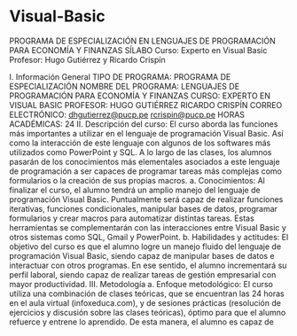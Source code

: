 # Visual-Basic
PROGRAMA DE ESPECIALIZACIÓN EN LENGUAJES DE PROGRAMACIÓN PARA ECONOMÍA Y FINANZAS
SÍLABO
Curso: Experto en Visual Basic
Profesor: Hugo Gutiérrez y Ricardo Crispín

I. Información General
TIPO DE PROGRAMA: PROGRAMA DE ESPECIALIZACIÓN
NOMBRE DEL PROGRAMA: LENGUAJES DE PROGRAMACIÓN PARA ECONOMÍA Y FINANZAS
CURSO: EXPERTO EN VISUAL BASIC
PROFESOR: HUGO GUTIÉRREZ
RICARDO CRISPÍN
CORREO ELECTRÓNICO: dhgutierrez@pucp.pe
rcrispin@pucp.pe
HORAS ACADÉMICAS: 24
II. Descripción del curso:
El curso aborda las funciones más importantes a utilizar en el lenguaje de programación Visual Basic. Así como la interacción de este lenguaje con algunos de los softwares más utilizados como PowerPoint y SQL. A lo largo de las clases, los alumnos pasarán de los conocimientos más elementales asociados a este lenguaje de programación a ser capaces de programar tareas más complejas como formularios o la creación de sus propias macros.
a. Conocimientos:
Al finalizar el curso, el alumno tendrá un amplio manejo del lenguaje de programación Visual Basic. Puntualmente será capaz de realizar funciones iterativas, funciones condicionales, manipular bases de datos, programar formularios y crear macros para automatizar distintas tareas. Estas herramientas se complementarán con las interacciones entre Visual Basic y otros sistemas como SQL, Gmail y PowerPoint.
b. Habilidades y actitudes:
El objetivo del curso es que el alumno logre un manejo fluido del lenguaje de programación Visual Basic, siendo capaz de manipular bases de datos e interactuar con otros programas. En ese sentido, el alumno incrementará su perfil laboral, siendo capaz de realizar tareas de gestión empresarial con mayor productividad.
III. Metodología
a. Enfoque metodológico:
El curso utiliza una combinación de clases teóricas, que se encuentran las 24 horas en el aula virtual (infoxeduca.com), y de sesiones prácticas (resolución de ejercicios y discusión sobre las clases teóricas), óptimo para que el alumno refuerce y entrene lo aprendido. De esta manera, el alumno es capaz de
